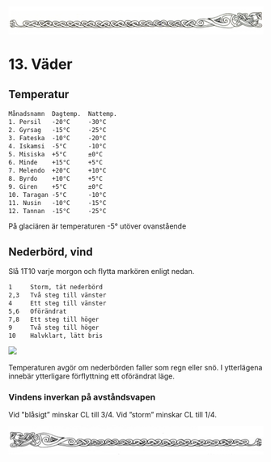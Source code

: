 <title>Väder - Svavelvinter</title>

![](sidhuvud.jpg)

# 13. Väder

## Temperatur

```
Månadsnamn  Dagtemp.  Nattemp.
1. Persil   -20°C     -30°C
2. Gyrsag   -15°C     -25°C
3. Fateska  -10°C     -20°C
4. Iskamsi  -5°C      -10°C
5. Misiska  +5°C      ±0°C
6. Minde    +15°C     +5°C
7. Melendo  +20°C     +10°C
8. Byrdo    +10°C     +5°C
9. Giren    +5°C      ±0°C
10. Taragan -5°C      -10°C
11. Nusin   -10°C     -15°C
12. Tannan  -15°C     -25°C
```

På glaciären är temperaturen -5° utöver ovanstående

## Nederbörd, vind

Slå 1T10 varje morgon och flytta markören enligt nedan.

```
1     Storm, tät nederbörd
2,3   Två steg till vänster
4     Ett steg till vänster
5,6   Oförändrat
7,8   Ett steg till höger
9     Två steg till höger
10    Halvklart, lätt bris
```

![](12.väder.jpg)

Temperaturen avgör om nederbörden faller som regn eller snö. I ytterlägena innebär ytterligare förflyttning ett oförändrat läge.

### Vindens inverkan på avståndsvapen

Vid "blåsigt” minskar CL till 3/4.
Vid ”storm” minskar CL till 1/4.

![](sidfot.jpg)
